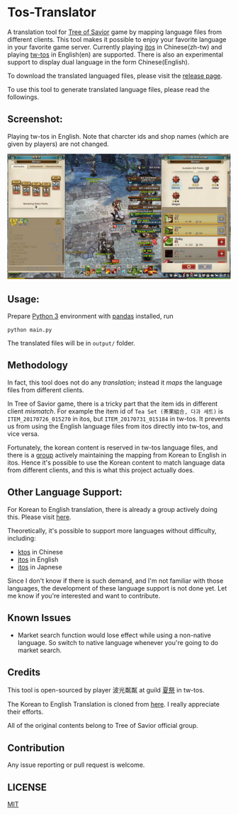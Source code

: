 # Tos-Translator

A translation tool for [Tree of Savior](https://treeofsavior.com/page/main/) game by mapping language files from different clients. 
This tool makes it possible to enjoy your favorite language in your favorite game server.
Currently playing [itos](https://treeofsavior.com/page/main/) in Chinese(zh-tw) and playing [tw-tos](http://tos.x2game.com.tw/) in English(en) are supported.
There is also an experimental support to display dual language in the form Chinese(English).

To download the translated languaged files, please visit the [release page](https://github.com/hiiwave/Tos-Translater/releases).

To use this tool to generate translated language files, please read the followings.


## Screenshot:
Playing tw-tos in English.
Note that charcter ids and shop names (which are given by players) are not changed.

![twtos-en](./demo/twtos-en.jpg)


## Usage:

Prepare [Python 3](https://www.python.org/) environment with [pandas](http://pandas.pydata.org/) installed, run
```
python main.py
```

The translated files will be in `output/` folder.


## Methodology

In fact, this tool does not do any *translation*; instead it *maps* the language files from different clients. 

In Tree of Savior game, there is a tricky part that the item ids in different client *mismatch*.
For example the item id of `Tea Set (茶果組合, 다과 세트)` is `ITEM_20170726_015270` in itos, but `ITEM_20170731_015184` in tw-tos.
It prevents us from using the English language files from itos directly into tw-tos, and vice versa.

Fortunately, the korean content is reserved in tw-tos language files, and there is a [group]((https://github.com/Treeofsavior/EnglishTranslation)) actively maintaining the mapping from Korean to English in itos.
Hence it's possible to use the Korean content to match language data from different clients, and this is what this project actually does.


## Other Language Support:
For Korean to English translation, there is already a group actively doing this. Please visit [here](https://github.com/Treeofsavior/EnglishTranslation).

Theoretically, it's possible to support more languages without difficulty, including:
- [ktos](http://tos.nexon.com) in Chinese
- [jtos](http://tos.nexon.co.jp/) in English
- [itos](https://treeofsavior.com/page/main/) in Japnese

Since I don't know if there is such demand, and I'm not familiar with those languages, the development of these language support is not done yet. Let me know if you're interested and want to contribute.


## Known Issues
* Market search function would lose effect while using a non-native language.
So switch to native language whenever you're going to do market search.


## Credits
This tool is open-sourced by player 波光粼粼 at guild [夏祭](https://forum.gamer.com.tw/C.php?bsn=19840&snA=29788) in tw-tos.

The Korean to English Translation is cloned from [here](https://github.com/Treeofsavior/EnglishTranslation). I really appreciate their efforts.

All of the original contents belong to Tree of Savior official group.


## Contribution
Any issue reporting or pull request is welcome. 


## LICENSE
[MIT](https://github.com/hiiwave/Tos-Translater/blob/master/LICENSE)